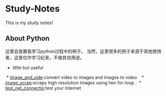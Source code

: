 # Study-Notes
This is my study notes!
## About Python
这里会放置我学习python过程中的例子。
当然，这里很多的例子来源于其他使用者，这里仅作学习纪录，不做其他用途。

* little but useful

  * [image_and_vide](https://github.com/zllrunning/Study-Notes/blob/master/little%20but%20useful/image_and_video.py):convert video to images and images to video
  
  * [image_scrap](https://github.com/zllrunning/Study-Notes/blob/master/little%20but%20useful/image_scrapy.py):scrapy high resolution images using two for-loop .
  * [test_net_connectio](https://github.com/zllrunning/Study-Notes/blob/master/little%20but%20useful/test_net_connection.py):test your Internet
